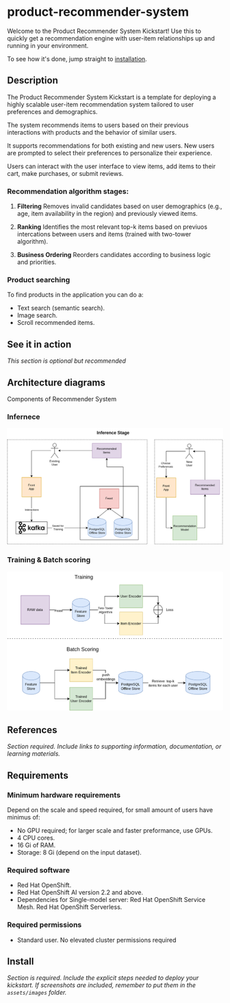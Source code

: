 # product-recommender-system

Welcome to the Product Recommender System Kickstart!
Use this to quickly get a recommendation engine with user-item relationships up and running in your environment.

To see how it's done, jump straight to [installation](#install). 

## Description 
The Product Recommender System Kickstart is a template for deploying a highly scalable user-item recommendation system tailored to user preferences and demographics.

The system recommends items to users based on their previous interactions with products and the behavior of similar users.

It supports recommendations for both existing and new users. New users are prompted to select their preferences to personalize their experience.

Users can interact with the user interface to view items, add items to their cart, make purchases, or submit reviews.

### Recommendation algorithm stages:

1. **Filtering**
Removes invalid candidates based on user demographics (e.g., age, item availability in the region) and previously viewed items.

2. **Ranking**
Identifies the most relevant top-k items based on previuos intercations between users and items (trained with two-tower algorithm).

3. **Business Ordering**
Reorders candidates according to business logic and priorities.


### Product searching
To find products in the application you can do a:
* Text search (semantic search).
* Image search.
* Scroll recommended items.


## See it in action 

*This section is optional but recommended*
<!-- TODO do it at the end show UI gif of the usage -->

## Architecture diagrams
Components of Recommender System
<!--  TODO image of recommendation system infernece design -->

### Infernece
![Inference](figures/inference.png "Inference")

### Training & Batch scoring
![training_and_batch_scoring](figures/training_and_batch_scoring.png "Training & Batch scoring")

## References 

*Section required. Include links to supporting information, documentation, or
learning materials.*

## Requirements

### Minimum hardware requirements 

Depend on the scale and speed required, for small amount of users have minimus of:
* No GPU required; for larger scale and faster preformance, use GPUs.
* 4 CPU cores.
* 16 Gi of RAM.
* Storage: 8 Gi (depend on the input dataset).

### Required software 

* Red Hat OpenShift.
* Red Hat OpenShift AI version 2.2 and above.
* Dependencies for Single-model server:
Red Hat OpenShift Service Mesh.
Red Hat OpenShift Serverless.

### Required permissions

* Standard user. No elevated cluster permissions required

## Install 

*Section is required. Include the explicit steps needed to deploy your
kickstart. If screenshots are included, remember to put them in the
`assets/images` folder.*